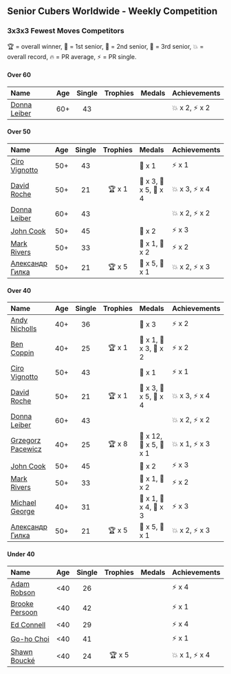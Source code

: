 ## Senior Cubers Worldwide - Weekly Competition
### 3x3x3 Fewest Moves Competitors

🏆 = overall winner, 🥇 = 1st senior, 🥈 = 2nd senior, 🥉 = 3rd senior, 💥 = overall record, 🔥 = PR average, ⚡ = PR single.

#### Over 60

| Name | Age | Single | Trophies | Medals | Achievements |
| :-- | :--: | :--: | :--: | :-- | :-- |
| [Donna Leiber](../../persons/donna_leiber/333fm.md) | 60+ | 43 |  |  | 💥 x 2, ⚡ x 2 |

#### Over 50

| Name | Age | Single | Trophies | Medals | Achievements |
| :-- | :--: | :--: | :--: | :-- | :-- |
| [Ciro Vignotto](../../persons/ciro_vignotto/333fm.md) | 50+ | 43 |  | 🥉 x 1 | ⚡ x 1 |
| [David Roche](../../persons/david_roche/333fm.md) | 50+ | 21 | 🏆 x 1 | 🥇 x 3, 🥈 x 5, 🥉 x 4 | 💥 x 3, ⚡ x 4 |
| [Donna Leiber](../../persons/donna_leiber/333fm.md) | 60+ | 43 |  |  | 💥 x 2, ⚡ x 2 |
| [John Cook](../../persons/john_cook/333fm.md) | 50+ | 45 |  | 🥉 x 2 | ⚡ x 3 |
| [Mark Rivers](../../persons/mark_rivers/333fm.md) | 50+ | 33 |  | 🥈 x 1, 🥉 x 2 | ⚡ x 2 |
| [Александр Гилка](../../persons/александр_гилка/333fm.md) | 50+ | 21 | 🏆 x 5 | 🥇 x 5, 🥈 x 1 | 💥 x 2, ⚡ x 3 |

#### Over 40

| Name | Age | Single | Trophies | Medals | Achievements |
| :-- | :--: | :--: | :--: | :-- | :-- |
| [Andy Nicholls](../../persons/andy_nicholls/333fm.md) | 40+ | 36 |  | 🥉 x 3 | ⚡ x 2 |
| [Ben Coppin](../../persons/ben_coppin/333fm.md) | 40+ | 25 | 🏆 x 1 | 🥇 x 1, 🥈 x 3, 🥉 x 2 | ⚡ x 2 |
| [Ciro Vignotto](../../persons/ciro_vignotto/333fm.md) | 50+ | 43 |  | 🥉 x 1 | ⚡ x 1 |
| [David Roche](../../persons/david_roche/333fm.md) | 50+ | 21 | 🏆 x 1 | 🥇 x 3, 🥈 x 5, 🥉 x 4 | 💥 x 3, ⚡ x 4 |
| [Donna Leiber](../../persons/donna_leiber/333fm.md) | 60+ | 43 |  |  | 💥 x 2, ⚡ x 2 |
| [Grzegorz Pacewicz](../../persons/grzegorz_pacewicz/333fm.md) | 40+ | 25 | 🏆 x 8 | 🥇 x 12, 🥈 x 5, 🥉 x 1 | 💥 x 1, ⚡ x 3 |
| [John Cook](../../persons/john_cook/333fm.md) | 50+ | 45 |  | 🥉 x 2 | ⚡ x 3 |
| [Mark Rivers](../../persons/mark_rivers/333fm.md) | 50+ | 33 |  | 🥈 x 1, 🥉 x 2 | ⚡ x 2 |
| [Michael George](../../persons/michael_george/333fm.md) | 40+ | 31 |  | 🥇 x 1, 🥈 x 4, 🥉 x 3 | ⚡ x 3 |
| [Александр Гилка](../../persons/александр_гилка/333fm.md) | 50+ | 21 | 🏆 x 5 | 🥇 x 5, 🥈 x 1 | 💥 x 2, ⚡ x 3 |

#### Under 40

| Name | Age | Single | Trophies | Medals | Achievements |
| :-- | :--: | :--: | :--: | :-- | :-- |
| [Adam Robson](../../persons/adam_robson/333fm.md) | <40 | 26 |  |  | ⚡ x 4 |
| [Brooke Persoon](../../persons/brooke_persoon/333fm.md) | <40 | 42 |  |  | ⚡ x 1 |
| [Ed Connell](../../persons/ed_connell/333fm.md) | <40 | 29 |  |  | ⚡ x 4 |
| [Go-ho Choi](../../persons/go_ho_choi/333fm.md) | <40 | 41 |  |  | ⚡ x 1 |
| [Shawn Boucké](../../persons/shawn_boucke/333fm.md) | <40 | 24 | 🏆 x 5 |  | 💥 x 1, ⚡ x 4 |


<!-- Global site tag (gtag.js) - Google Analytics -->
<script async src="https://www.googletagmanager.com/gtag/js?id=UA-86348435-3"></script>
<script>window.dataLayer = window.dataLayer || []; function gtag() {dataLayer.push(arguments);} gtag('js', new Date()); gtag('config', 'UA-86348435-3');</script>
